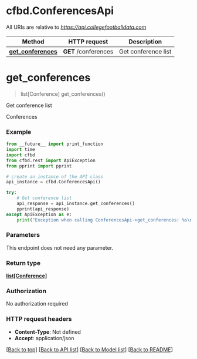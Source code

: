 # cfbd.ConferencesApi

All URIs are relative to *https://api.collegefootballdata.com*

Method | HTTP request | Description
------------- | ------------- | -------------
[**get_conferences**](ConferencesApi.md#get_conferences) | **GET** /conferences | Get conference list


# **get_conferences**
> list[Conference] get_conferences()

Get conference list

Conferences

### Example
```python
from __future__ import print_function
import time
import cfbd
from cfbd.rest import ApiException
from pprint import pprint

# create an instance of the API class
api_instance = cfbd.ConferencesApi()

try:
    # Get conference list
    api_response = api_instance.get_conferences()
    pprint(api_response)
except ApiException as e:
    print("Exception when calling ConferencesApi->get_conferences: %s\n" % e)
```

### Parameters
This endpoint does not need any parameter.

### Return type

[**list[Conference]**](Conference.md)

### Authorization

No authorization required

### HTTP request headers

 - **Content-Type**: Not defined
 - **Accept**: application/json

[[Back to top]](#) [[Back to API list]](../README.md#documentation-for-api-endpoints) [[Back to Model list]](../README.md#documentation-for-models) [[Back to README]](../README.md)

